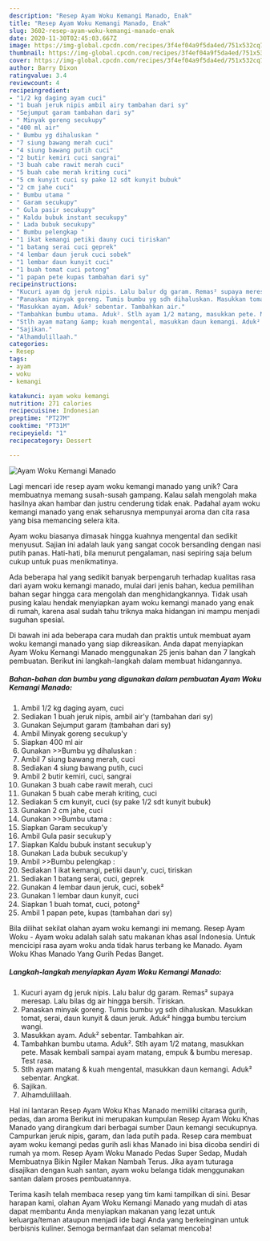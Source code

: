 ```yaml
---
description: "Resep Ayam Woku Kemangi Manado, Enak"
title: "Resep Ayam Woku Kemangi Manado, Enak"
slug: 3602-resep-ayam-woku-kemangi-manado-enak
date: 2020-11-30T02:45:03.667Z
image: https://img-global.cpcdn.com/recipes/3f4ef04a9f5da4ed/751x532cq70/ayam-woku-kemangi-manado-foto-resep-utama.jpg
thumbnail: https://img-global.cpcdn.com/recipes/3f4ef04a9f5da4ed/751x532cq70/ayam-woku-kemangi-manado-foto-resep-utama.jpg
cover: https://img-global.cpcdn.com/recipes/3f4ef04a9f5da4ed/751x532cq70/ayam-woku-kemangi-manado-foto-resep-utama.jpg
author: Barry Dixon
ratingvalue: 3.4
reviewcount: 4
recipeingredient:
- "1/2 kg daging ayam cuci"
- "1 buah jeruk nipis ambil airy tambahan dari sy"
- "Sejumput garam tambahan dari sy"
- " Minyak goreng secukupy"
- "400 ml air"
- " Bumbu yg dihaluskan "
- "7 siung bawang merah cuci"
- "4 siung bawang putih cuci"
- "2 butir kemiri cuci sangrai"
- "3 buah cabe rawit merah cuci"
- "5 buah cabe merah kriting cuci"
- "5 cm kunyit cuci sy pake 12 sdt kunyit bubuk"
- "2 cm jahe cuci"
- " Bumbu utama "
- " Garam secukupy"
- " Gula pasir secukupy"
- " Kaldu bubuk instant secukupy"
- " Lada bubuk secukupy"
- " Bumbu pelengkap "
- "1 ikat kemangi petiki dauny cuci tiriskan"
- "1 batang serai cuci geprek"
- "4 lembar daun jeruk cuci sobek"
- "1 lembar daun kunyit cuci"
- "1 buah tomat cuci potong"
- "1 papan pete kupas tambahan dari sy"
recipeinstructions:
- "Kucuri ayam dg jeruk nipis. Lalu balur dg garam. Remas² supaya meresap. Lalu bilas dg air hingga bersih. Tiriskan."
- "Panaskan minyak goreng. Tumis bumbu yg sdh dihaluskan. Masukkan tomat, serai, daun kunyit &amp; daun jeruk. Aduk² hingga bumbu tercium wangi."
- "Masukkan ayam. Aduk² sebentar. Tambahkan air."
- "Tambahkan bumbu utama. Aduk². Stlh ayam 1/2 matang, masukkan pete. Masak kembali sampai ayam matang, empuk &amp; bumbu meresap. Test rasa."
- "Stlh ayam matang &amp; kuah mengental, masukkan daun kemangi. Aduk² sebentar. Angkat."
- "Sajikan."
- "Alhamdulillaah."
categories:
- Resep
tags:
- ayam
- woku
- kemangi

katakunci: ayam woku kemangi 
nutrition: 271 calories
recipecuisine: Indonesian
preptime: "PT27M"
cooktime: "PT31M"
recipeyield: "1"
recipecategory: Dessert

---
```



![Ayam Woku Kemangi Manado](https://img-global.cpcdn.com/recipes/3f4ef04a9f5da4ed/751x532cq70/ayam-woku-kemangi-manado-foto-resep-utama.jpg)

Lagi mencari ide resep ayam woku kemangi manado yang unik? Cara membuatnya memang susah-susah gampang. Kalau salah mengolah maka hasilnya akan hambar dan justru cenderung tidak enak. Padahal ayam woku kemangi manado yang enak seharusnya mempunyai aroma dan cita rasa yang bisa memancing selera kita.

Ayam woku biasanya dimasak hingga kuahnya mengental dan sedikit menyusut. Sajian ini adalah lauk yang sangat cocok bersanding dengan nasi putih panas. Hati-hati, bila menurut pengalaman, nasi sepiring saja belum cukup untuk puas menikmatinya.

Ada beberapa hal yang sedikit banyak berpengaruh terhadap kualitas rasa dari ayam woku kemangi manado, mulai dari jenis bahan, kedua pemilihan bahan segar hingga cara mengolah dan menghidangkannya. Tidak usah pusing kalau hendak menyiapkan ayam woku kemangi manado yang enak di rumah, karena asal sudah tahu triknya maka hidangan ini mampu menjadi suguhan spesial.


Di bawah ini ada beberapa cara mudah dan praktis untuk membuat ayam woku kemangi manado yang siap dikreasikan. Anda dapat menyiapkan Ayam Woku Kemangi Manado menggunakan 25 jenis bahan dan 7 langkah pembuatan. Berikut ini langkah-langkah dalam membuat hidangannya.

<!--inarticleads1-->

##### Bahan-bahan dan bumbu yang digunakan dalam pembuatan Ayam Woku Kemangi Manado:

1. Ambil 1/2 kg daging ayam, cuci
1. Sediakan 1 buah jeruk nipis, ambil air&#39;y (tambahan dari sy)
1. Gunakan Sejumput garam (tambahan dari sy)
1. Ambil  Minyak goreng secukup&#39;y
1. Siapkan 400 ml air
1. Gunakan  &gt;&gt;Bumbu yg dihaluskan :
1. Ambil 7 siung bawang merah, cuci
1. Sediakan 4 siung bawang putih, cuci
1. Ambil 2 butir kemiri, cuci, sangrai
1. Gunakan 3 buah cabe rawit merah, cuci
1. Gunakan 5 buah cabe merah kriting, cuci
1. Sediakan 5 cm kunyit, cuci (sy pake 1/2 sdt kunyit bubuk)
1. Gunakan 2 cm jahe, cuci
1. Gunakan  &gt;&gt;Bumbu utama :
1. Siapkan  Garam secukup&#39;y
1. Ambil  Gula pasir secukup&#39;y
1. Siapkan  Kaldu bubuk instant secukup&#39;y
1. Gunakan  Lada bubuk secukup&#39;y
1. Ambil  &gt;&gt;Bumbu pelengkap :
1. Sediakan 1 ikat kemangi, petiki daun&#39;y, cuci, tiriskan
1. Sediakan 1 batang serai, cuci, geprek
1. Gunakan 4 lembar daun jeruk, cuci, sobek²
1. Gunakan 1 lembar daun kunyit, cuci
1. Siapkan 1 buah tomat, cuci, potong²
1. Ambil 1 papan pete, kupas (tambahan dari sy)


Bila dilihat sekilat olahan ayam woku kemangi ini memang. Resep Ayam Woku - Ayam woku adalah salah satu makanan khas asal Indonesia. Untuk mencicipi rasa ayam woku anda tidak harus terbang ke Manado. Ayam Woku Khas Manado Yang Gurih Pedas Banget. 

<!--inarticleads2-->

##### Langkah-langkah menyiapkan Ayam Woku Kemangi Manado:

1. Kucuri ayam dg jeruk nipis. Lalu balur dg garam. Remas² supaya meresap. Lalu bilas dg air hingga bersih. Tiriskan.
1. Panaskan minyak goreng. Tumis bumbu yg sdh dihaluskan. Masukkan tomat, serai, daun kunyit &amp; daun jeruk. Aduk² hingga bumbu tercium wangi.
1. Masukkan ayam. Aduk² sebentar. Tambahkan air.
1. Tambahkan bumbu utama. Aduk². Stlh ayam 1/2 matang, masukkan pete. Masak kembali sampai ayam matang, empuk &amp; bumbu meresap. Test rasa.
1. Stlh ayam matang &amp; kuah mengental, masukkan daun kemangi. Aduk² sebentar. Angkat.
1. Sajikan.
1. Alhamdulillaah.


Hal ini lantaran Resep Ayam Woku Khas Manado memiliki citarasa gurih, pedas, dan aroma Berikut ini merupakan kumpulan Resep Ayam Woku Khas Manado yang dirangkum dari berbagai sumber Daun kemangi secukupnya. Campurkan jeruk nipis, garam, dan lada putih pada. Resep cara membuat ayam woku kemangi pedas gurih asli khas Manado ini bisa dicoba sendiri di rumah ya mom. Resep Ayam Woku Manado Pedas Super Sedap, Mudah Membuatnya Bikin Ngiler Makan Nambah Terus. Jika ayam tuturaga disajikan dengan kuah santan, ayam woku belanga tidak menggunakan santan dalam proses pembuatannya. 

Terima kasih telah membaca resep yang tim kami tampilkan di sini. Besar harapan kami, olahan Ayam Woku Kemangi Manado yang mudah di atas dapat membantu Anda menyiapkan makanan yang lezat untuk keluarga/teman ataupun menjadi ide bagi Anda yang berkeinginan untuk berbisnis kuliner. Semoga bermanfaat dan selamat mencoba!
